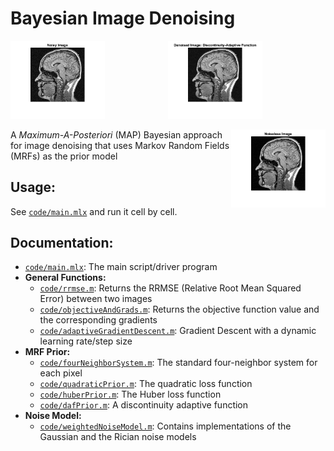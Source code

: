 # Bayesian Image Denoising

<img align="left" src="plots/noisy.jpg" width="30%"></img>
<p align="center">
  <img src="plots/denoised_daf.jpg" width="30%"></img>
</p>
<img align="right" src="plots/noiseless.jpg" width="30%"></img>

A *Maximum-A-Posteriori* (MAP) Bayesian approach for image denoising that uses Markov Random Fields (MRFs) as the prior model

## Usage:
See [`code/main.mlx`](code/main.mlx) and run it cell by cell.

## Documentation:
- [`code/main.mlx`](code/main.mlx): The main script/driver program
- **General Functions:**
  - [`code/rrmse.m`](code/rrmse.m): Returns the RRMSE (Relative Root Mean Squared Error) between two images
  - [`code/objectiveAndGrads.m`](code/objectiveAndGrads.m): Returns the objective function value and the corresponding gradients
  - [`code/adaptiveGradientDescent.m`](code/adaptiveGradientDescent.m): Gradient Descent with a dynamic learning rate/step size
- **MRF Prior:**
  - [`code/fourNeighborSystem.m`](code/fourNeighborSystem.m): The standard four-neighbor system for each pixel
  - [`code/quadraticPrior.m`](code/quadraticPrior.m): The quadratic loss function
  - [`code/huberPrior.m`](code/huberPrior.m): The Huber loss function
  - [`code/dafPrior.m`](code/dafPrior.m): A discontinuity adaptive function
- **Noise Model:**
  - [`code/weightedNoiseModel.m`](code/weightedNoiseModel.m): Contains implementations of the Gaussian and the Rician noise models 
